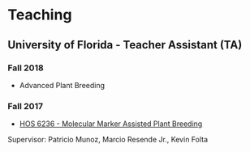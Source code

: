 # Teaching

## University of Florida - Teacher Assistant (TA)

### Fall 2018

- Advanced Plant Breeding

### Fall 2017

-  [HOS 6236 - Molecular Marker Assisted Plant Breeding](https://hos6236.github.io/) 

Supervisor: Patricio Munoz, Marcio Resende Jr., Kevin Folta




